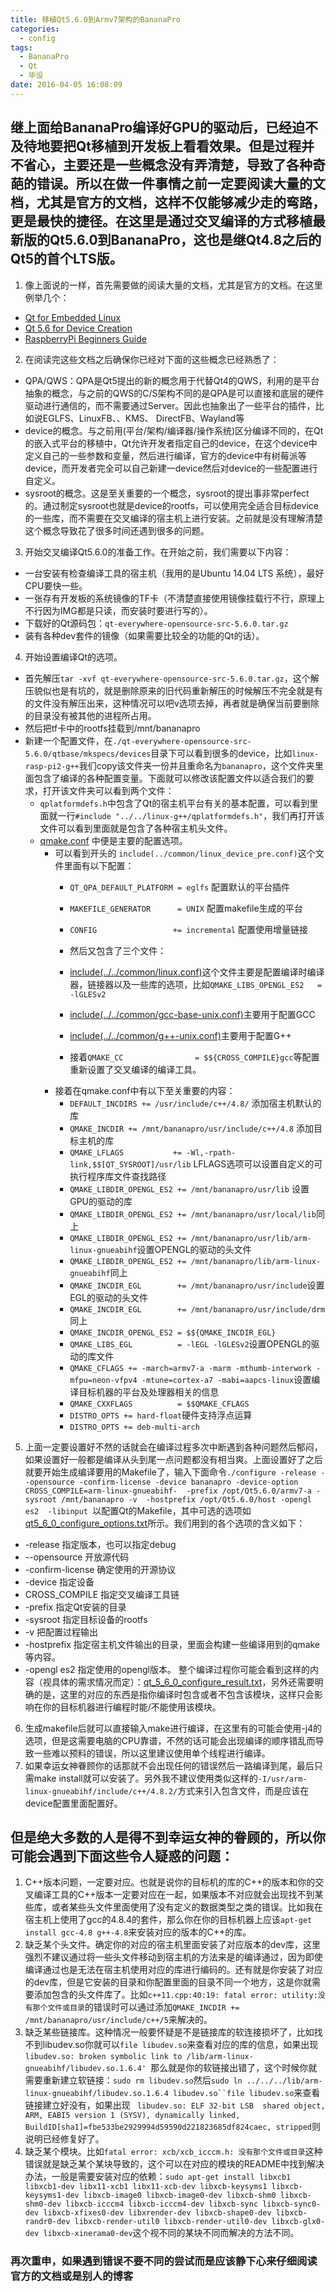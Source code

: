 ```yaml
---
title: 移植Qt5.6.0到Armv7架构的BananaPro
categories:
  - config
tags:
  - BananaPro
  - Qt
  - 毕设
date: 2016-04-05 16:08:09
---
```


## 继上面给BananaPro编译好GPU的驱动后，已经迫不及待地要把Qt移植到开发板上看看效果。但是过程并不省心，主要还是一些概念没有弄清楚，导致了各种奇葩的错误。所以在做一件事情之前一定要阅读大量的文档，尤其是官方的文档，这样不仅能够减少走的弯路，更是最快的捷径。在这里是通过交叉编译的方式移植最新版的Qt5.6.0到BananaPro，这也是继Qt4.8之后的Qt5的首个LTS版。
<!-- more -->
1. 像上面说的一样，首先需要做的阅读大量的文档，尤其是官方的文档。在这里例举几个：
  * [Qt for Embedded Linux](http://doc.qt.io/qt-5/embedded-linux.html)
  * [Qt 5.6 for Device Creation](http://doc.qt.io/QtForDeviceCreation/index.html)
  * [RaspberryPi Beginners Guide](http://wiki.qt.io/RaspberryPi_Beginners_Guide)
2. 在阅读完这些文档之后确保你已经对下面的这些概念已经熟悉了：
  * QPA/QWS：QPA是Qt5提出的新的概念用于代替Qt4的QWS，利用的是平台抽象的概念，与之前的QWS的C/S架构不同的是QPA是可以直接和底层的硬件驱动进行通信的，而不需要通过Server。因此也抽象出了一些平台的插件，比如说EGLFS、LinuxFB、、KMS、 DirectFB、Wayland等
  * device的概念。与之前用(平台/架构/编译器/操作系统)区分编译不同的，在Qt的嵌入式平台的移植中，Qt允许开发者指定自己的device，在这个device中定义自己的一些参数和变量，然后进行编译，官方的device中有树莓派等device，而开发者完全可以自己新建一device然后对device的一些配置进行自定义。
  * sysroot的概念。这是至关重要的一个概念，sysroot的提出事非常perfect的。通过制定sysroot也就是device的rootfs，可以使用完全适合目标device的一些库，而不需要在交叉编译的宿主机上进行安装。之前就是没有理解清楚这个概念导致花了很多时间还遇到很多的问题。
3. 开始交叉编译Qt5.6.0的准备工作。在开始之前，我们需要以下内容：
  * 一台安装有检查编译工具的宿主机（我用的是Ubuntu 14.04 LTS 系统），最好CPU要快一些。
  * 一张存有开发板的系统镜像的TF卡（不清楚直接使用镜像挂载行不行，原理上不行因为IMG都是只读，而安装时要进行写的）。
  * 下载好的Qt源码包：`qt-everywhere-opensource-src-5.6.0.tar.gz`
  * 装有各种dev套件的镜像（如果需要比较全的功能的Qt的话）。
4. 开始设置编译Qt的选项。
  * 首先解压`tar -xvf qt-everywhere-opensource-src-5.6.0.tar.gz`，这个解压貌似也是有坑的，就是删除原来的旧代码重新解压的时候解压不完全就是有的文件没有解压出来，这种情况可以吧v选项去掉，再者就是确保当前要删除的目录没有被其他的进程所占用。
  * 然后把tf卡中的rootfs挂载到/mnt/bananapro
  * 新建一个配置文件，在`./qt-everywhere-opensource-src-5.6.0/qtbase/mkspecs/devices`目录下可以看到很多的device，比如`linux-rasp-pi2-g++`我们copy该文件夹一份并且重命名为`bananapro`，这个文件夹里面包含了编译的各种配置变量。下面就可以修改该配置文件以适合我们的要求，打开该文件夹可以看到两个文件：
    * `qplatformdefs.h`中包含了Qt的宿主机平台有关的基本配置，可以看到里面就一行`#include "../../linux-g++/qplatformdefs.h"`，我们再打开该文件可以看到里面就是包含了各种宿主机头文件。
    * [qmake.conf](http://kangqingfei.qiniudn.com/blog%2Fcodes%2Fconfigs%2Fqmake.conf) 中便是主要的配置选项。
      * 可以看到开头的 `include(../common/linux_device_pre.conf)`这个文件里面有以下配置：
        * `QT_QPA_DEFAULT_PLATFORM = eglfs` 配置默认的平台插件
        * `MAKEFILE_GENERATOR      = UNIX` 配置makefile生成的平台
        * `CONFIG                 += incremental` 配置使用增量链接
        * 然后又包含了三个文件：
        * [include(../../common/linux.conf)](http://kangqingfei.qiniudn.com/blog%2Fcodes%2Fconfigs%2Flinux.conf)这个文件主要是配置编译时编译器，链接器以及一些库的选项，比如`QMAKE_LIBS_OPENGL_ES2   = -lGLESv2`

        * [include(../../common/gcc-base-unix.conf)](http://kangqingfei.qiniudn.com/blog%2Fcodes%2Fconfigs%2Fgcc-base-unix.conf)主要用于配置GCC
        * [include(../../common/g++-unix.conf)](http://kangqingfei.qiniudn.com/blog%2Fcodes%2Fconfigs%2Fg++-unix.conf)主要用于配置G++
        * 接着`QMAKE_CC                = $${CROSS_COMPILE}gcc`等配置重新设置了交叉编译的编译工具。
      * 接着在qmake.conf中有以下至关重要的内容：
        * `DEFAULT_INCDIRS += /usr/include/c++/4.8/`  添加宿主机默认的库
        * `QMAKE_INCDIR += /mnt/bananapro/usr/include/c++/4.8` 添加目标主机的库
        * `QMAKE_LFLAGS           += -Wl,-rpath-link,$$[QT_SYSROOT]/usr/lib` LFLAGS选项可以设置自定义的可执行程序库文件查找路径
        * `QMAKE_LIBDIR_OPENGL_ES2 += /mnt/bananapro/usr/lib` 设置GPU的驱动的库
        * `QMAKE_LIBDIR_OPENGL_ES2 += /mnt/bananapro/usr/local/lib`同上
        * `QMAKE_LIBDIR_OPENGL_ES2 += /mnt/bananapro/usr/lib/arm-linux-gnueabihf`设置OPENGL的驱动的头文件
        * `QMAKE_LIBDIR_OPENGL_ES2 += /mnt/bananapro/lib/arm-linux-gnueabihf`同上
        * `QMAKE_INCDIR_EGL        += /mnt/bananapro/usr/include`设置EGL的驱动的头文件
        * `QMAKE_INCDIR_EGL        += /mnt/bananapro/usr/include/drm`同上
        * `QMAKE_INCDIR_OPENGL_ES2 = $${QMAKE_INCDIR_EGL}`
        * `QMAKE_LIBS_EGL          = -lEGL -lGLESv2`设置OPENGL的驱动的库文件
        * `QMAKE_CFLAGS += -march=armv7-a -marm -mthumb-interwork -mfpu=neon-vfpv4 -mtune=cortex-a7 -mabi=aapcs-linux`设置编译目标机器的平台及处理器相关的信息
        * `QMAKE_CXXFLAGS          = $$QMAKE_CFLAGS`
        * `DISTRO_OPTS += hard-float`硬件支持浮点运算
        * `DISTRO_OPTS += deb-multi-arch`
5. 上面一定要设置好不然的话就会在编译过程多次中断遇到各种问题然后郁闷，如果设置好一般都是编译从头到尾一点问题都没有相当爽。上面设置好了之后就要开始生成编译要用的Makefile了，输入下面命令`./configure -release --opensource -confirm-license -device bananapro -device-option CROSS_COMPILE=arm-linux-gnueabihf-  -prefix /opt/Qt5.6.0/armv7-a -sysroot /mnt/bananapro -v  -hostprefix /opt/Qt5.6.0/host -opengl es2  -libinput
`以配置Qt的Makefile，其中可选的选项如[qt5_6_0_configure_options.txt](http://kangqingfei.qiniudn.com/blog%2Fcodes%2Fconfigs%2Fqt5_6_0_configure_options.txt)所示。我们用到的各个选项的含义如下：
  * -release 指定版本，也可以指定debug
  * --opensource 开放源代码
  * -confirm-license 确定使用的开源协议
  * -device 指定设备
  * CROSS_COMPILE 指定交叉编译工具链
  * -prefix 指定Qt安装的目录
  * -sysroot 指定目标设备的rootfs
  * -v 把配置过程输出
  * -hostprefix 指定宿主机文件输出的目录，里面会构建一些编译用到的qmake等内容。
  * -opengl es2 指定使用的opengl版本。
整个编译过程你可能会看到这样的内容（视具体的需求情况而定）：[qt_5_6_0_configure_result.txt](http://kangqingfei.qiniudn.com/blog%2Fcodes%2Fconfigs%2Fqt_5_6_0_configure_result.txt)，另外还需要明确的是，这里的对应的东西是指你编译时包含或者不包含该模块，这样只会影响在你的目标机器进行编程时能/不能使用该模块。
6. 生成makefile后就可以直接输入make进行编译，在这里有的可能会使用-j4的选项，但是这需要电脑的CPU靠谱，不然的话可能会出现编译的顺序错乱而导致一些难以预料的错误，所以这里建议使用单个线程进行编译。
7. 如果幸运女神眷顾你的话那就不会出现任何的错误然后一路编译到尾，最后只需make install就可以安装了。另外我不建议使用类似这样的`-I/usr/arm-linux-gnueabihf/include/c++/4.8.2/`方式来引入包含文件，而是应该在device配置里面配置好。

## 但是绝大多数的人是得不到幸运女神的眷顾的，所以你可能会遇到下面这些令人疑惑的问题：
1. C++版本问题，一定要对应。也就是说你的目标机的库的C++的版本和你的交叉编译工具的C++版本一定要对应在一起，如果版本不对应就会出现找不到某些库，或者某些头文件里面使用了没有定义的数据类型之类的错误。比如我在宿主机上使用了gcc的4.8.4的套件，那么你在你的目标机器上应该`apt-get install gcc-4.8 g++-4.8`来安装对应的版本的C++的库。
2. 缺乏某个头文件。确定你的对应的宿主机里面安装了对应版本的dev库，这里强烈不建议通过将一些头文件移动到宿主机的方法来是的编译通过，因为即使编译通过也是无法在宿主机使用对应的库进行编码的。还有就是你安装了对应的dev库，但是它安装的目录和你配置里面的目录不同一个地方，这是你就需要添加包含的头文件库了。比如`c++11.cpp:40:19: fatal error: utility:没有那个文件或目录`的错误时可以通过添加`QMAKE_INCDIR += /mnt/bananapro/usr/include/c++/5`来解决的。
3. 缺乏某些链接库。这种情况一般要怀疑是不是链接库的软连接损坏了，比如找不到libudev.so你就可以`file libudev.so`来查看对应的库的信息，如果出现`libudev.so: broken symbolic link to /lib/arm-linux-gnueabihf/libudev.so.1.6.4' `那么就是你的软链接出错了，这个时候你就需要重新建立软链接：`sudo rm libudev.so`然后`sudo ln ../../../lib/arm-linux-gnueabihf/libudev.so.1.6.4 libudev.so``file libudev.so`来查看链接建立好没有，如果出现 ` libudev.so: ELF 32-bit LSB  shared object, ARM, EABI5 version 1 (SYSV), dynamically linked, BuildID[sha1]=fbe533be2929994d59590d221823685df824caec, stripped`则说明已经修复好了。
4. 缺乏某个模块。比如`fatal error: xcb/xcb_icccm.h: 没有那个文件或目录`这种错误就是缺乏某个某块导致的，这个可以在对应的模块的README中找到解决办法，一般是需要安装对应的依赖：`sudo apt-get install libxcb1 libxcb1-dev libx11-xcb1 libx11-xcb-dev libxcb-keysyms1 libxcb-keysyms1-dev libxcb-image0 libxcb-image0-dev libxcb-shm0 libxcb-shm0-dev libxcb-icccm4 libxcb-icccm4-dev libxcb-sync libxcb-sync0-dev libxcb-xfixes0-dev libxrender-dev libxcb-shape0-dev libxcb-randr0-dev libxcb-render-util0 libxcb-render-util0-dev libxcb-glx0-dev libxcb-xinerama0-dev`这个视不同的某块不同而解决的方法不同。

### 再次重申，如果遇到错误不要不同的尝试而是应该静下心来仔细阅读官方的文档或是别人的博客
